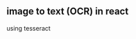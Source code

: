 ## image to text (OCR) in react

using tesseract

> [참고]: https://github.com/RamanSharma100/react-image-to-text
